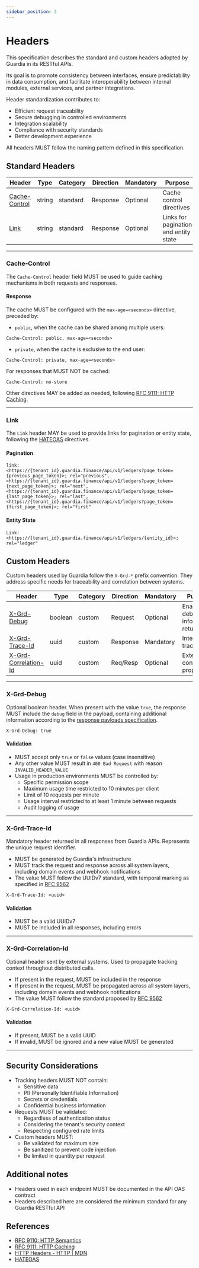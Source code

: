 ```yaml
---
sidebar_position: 3
---
```


# Headers

This specification describes the standard and custom headers adopted by Guardia in its RESTful APIs.

Its goal is to promote consistency between interfaces, ensure predictability in data consumption, and facilitate interoperability between internal modules, external services, and partner integrations.

Header standardization contributes to:
- Efficient request traceability
- Secure debugging in controlled environments
- Integration scalability
- Compliance with security standards
- Better development experience

All headers MUST follow the naming pattern defined in this specification.

## Standard Headers

| Header                  | Type     | Category | Direction | Mandatory | Purpose                                 |
|-------------------------|----------|-----------|-----------|-----------|--------------------------------------------|
| [Cache-Control](#cache-control) | string   | standard  | Response  | Optional  | Cache control directives            |
| [Link](#link)           | string   | standard  | Response  | Optional  | Links for pagination and entity state |

---

### Cache-Control

The `Cache-Control` header field MUST be used to guide caching mechanisms in both requests and responses.

#### Response

The cache MUST be configured with the `max-age=<seconds>` directive, preceded by:

- `public`, when the cache can be shared among multiple users:

```http
Cache-Control: public, max-age=<seconds>
```

- `private`, when the cache is exclusive to the end user:

```http
Cache-Control: private, max-age=<seconds>
```

For responses that MUST NOT be cached:

```http
Cache-Control: no-store
```

Other directives MAY be added as needed, following [RFC 9111: HTTP Caching](https://datatracker.ietf.org/doc/html/rfc9111#section-5.2).

---

### Link

The `Link` header MAY be used to provide links for pagination or entity state, following the [HATEOAS](https://restfulapi.net/hateoas) directives.

#### Pagination

```http
link:
<https://{tenant_id}.guardia.finance/api/v1/ledgers?page_token={previous_page_token}>; rel="previous",
<https://{tenant_id}.guardia.finance/api/v1/ledgers?page_token={next_page_token}>; rel="next",
<https://{tenant_id}.guardia.finance/api/v1/ledgers?page_token={last_page_token}>; rel="last",
<https://{tenant_id}.guardia.finance/api/v1/ledgers?page_token={first_page_token}>; rel="first"
```

#### Entity State

```http
Link: <https://{tenant_id}.guardia.finance/api/v1/ledgers/{entity_id}>; rel="ledger"
```

## Custom Headers

Custom headers used by Guardia follow the `X-Grd-*` prefix convention. They address specific needs for traceability and correlation between systems.

| Header                  | Type     | Category | Direction | Mandatory | Purpose                                 |
|-------------------------|----------|-----------|-----------|-----------|--------------------------------------------|
| [X-Grd-Debug](#x-grd-debug) | boolean  | custom    | Request   | Optional  | Enables debug information return      |
| [X-Grd-Trace-Id](#x-grd-trace-id) | uuid     | custom    | Response  | Mandatory | Internal traceability                    |
| [X-Grd-Correlation-Id](#x-grd-correlation-id) | uuid     | custom    | Req/Resp  | Optional  | External context propagation             |

---

### X-Grd-Debug

Optional boolean header. When present with the value `true`, the response MUST include the `debug` field in the payload, containing additional information according to the [response payloads specification](./http-response-payloads.md#debug).

```http
X-Grd-Debug: true
```

#### Validation
- MUST accept only `true` or `false` values (case insensitive)
- Any other value MUST result in `400 Bad Request` with reason `INVALID_HEADER_VALUE`
- Usage in production environments MUST be controlled by:
  - Specific permission scope
  - Maximum usage time restricted to 10 minutes per client
  - Limit of 10 requests per minute
  - Usage interval restricted to at least 1 minute between requests
  - Audit logging of usage

---

### X-Grd-Trace-Id

Mandatory header returned in all responses from Guardia APIs. Represents the unique request identifier.

- MUST be generated by Guardia's infrastructure
- MUST track the request and response across all system layers, including domain events and webhook notifications
- The value MUST follow the UUIDv7 standard, with temporal marking as specified in [RFC 9562](https://datatracker.ietf.org/doc/html/rfc9562#name-uuid-version-7)

```http
X-Grd-Trace-Id: <uuid>
```

#### Validation
- MUST be a valid UUIDv7
- MUST be included in all responses, including errors

---

### X-Grd-Correlation-Id

Optional header sent by external systems. Used to propagate tracking context throughout distributed calls.

- If present in the request, MUST be included in the response
- If present in the request, MUST be propagated across all system layers, including domain events and webhook notifications
- The value MUST follow the standard proposed by [RFC 9562](https://datatracker.ietf.org/doc/html/rfc9562)

```http
X-Grd-Correlation-Id: <uuid>
```

#### Validation
- If present, MUST be a valid UUID
- If invalid, MUST be ignored and a new value MUST be generated

---

## Security Considerations

- Tracking headers MUST NOT contain:
  - Sensitive data
  - PII (Personally Identifiable Information)
  - Secrets or credentials
  - Confidential business information
- Requests MUST be validated:
  - Regardless of authentication status
  - Considering the tenant's security context
  - Respecting configured rate limits
- Custom headers MUST:
  - Be validated for maximum size
  - Be sanitized to prevent code injection
  - Be limited in quantity per request

## Additional notes

- Headers used in each endpoint MUST be documented in the API OAS contract
- Headers described here are considered the minimum standard for any Guardia RESTful API

## References

- [RFC 9110: HTTP Semantics](https://datatracker.ietf.org/doc/html/rfc9110)
- [RFC 9111: HTTP Caching](https://datatracker.ietf.org/doc/html/rfc9111)
- [HTTP Headers - HTTP | MDN](https://developer.mozilla.org/en-US/docs/Web/HTTP/Headers)
- [HATEOAS](https://restfulapi.net/hateoas)
